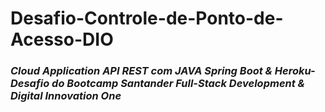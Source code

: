 # Desafio-Controle-de-Ponto-de-Acesso-DIO
### *Cloud Application API REST com JAVA Spring Boot & Heroku- Desafio do Bootcamp Santander Full-Stack Development &amp; Digital Innovation One*
